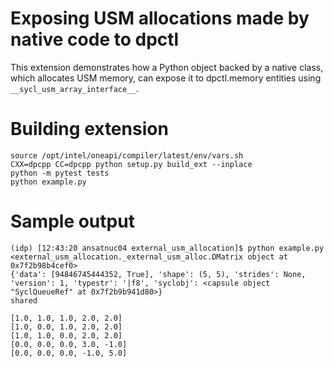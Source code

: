 # Exposing USM allocations made by native code to dpctl

This extension demonstrates how a Python object backed by
a native class, which allocates USM memory, can expose it
to dpctl.memory entities using `__sycl_usm_array_interface__`.


# Building extension

```
source /opt/intel/oneapi/compiler/latest/env/vars.sh
CXX=dpcpp CC=dpcpp python setup.py build_ext --inplace
python -m pytest tests
python example.py
```

# Sample output

```
(idp) [12:43:20 ansatnuc04 external_usm_allocation]$ python example.py
<external_usm_allocation._external_usm_alloc.DMatrix object at 0x7f2b98b4cef0>
{'data': [94846745444352, True], 'shape': (5, 5), 'strides': None, 'version': 1, 'typestr': '|f8', 'syclobj': <capsule object "SyclQueueRef" at 0x7f2b9b941d80>}
shared

[1.0, 1.0, 1.0, 2.0, 2.0]
[1.0, 0.0, 1.0, 2.0, 2.0]
[1.0, 1.0, 0.0, 2.0, 2.0]
[0.0, 0.0, 0.0, 3.0, -1.0]
[0.0, 0.0, 0.0, -1.0, 5.0]
```
